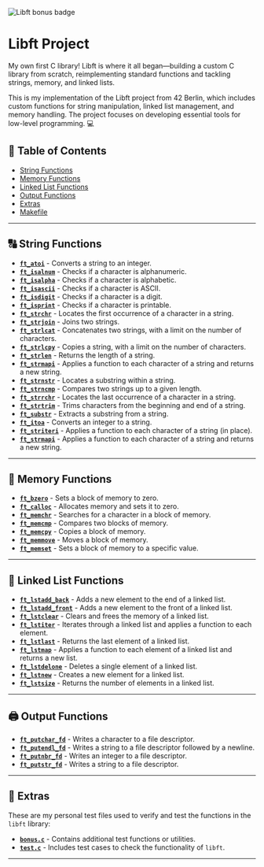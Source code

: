 ![Libft bonus badge](https://github.com/ayogun/42-project-badges/blob/main/badges/libftm.png?raw=true)

# **Libft Project** 

My own first C library! Libft is where it all began—building a custom C library from scratch, reimplementing standard functions and tackling strings, memory, and linked lists.

This is my implementation of the Libft project from 42 Berlin, which includes custom functions for string manipulation, linked list management, and memory handling. The project focuses on developing essential tools for low-level programming. 💻


## 🧭 Table of Contents

- [String Functions](#string-functions)
- [Memory Functions](#memory-functions)
- [Linked List Functions](#linked-list-functions)
- [Output Functions](#output-functions)
- [Extras](#extras)
- [Makefile](#makefile)

---

## 🔠 String Functions

- [**`ft_atoi`**](ft_atoi.c) - Converts a string to an integer.
- [**`ft_isalnum`**](ft_isalnum.c) - Checks if a character is alphanumeric.
- [**`ft_isalpha`**](ft_isalpha.c) - Checks if a character is alphabetic.
- [**`ft_isascii`**](ft_isascii.c) - Checks if a character is ASCII.
- [**`ft_isdigit`**](ft_isdigit.c) - Checks if a character is a digit.
- [**`ft_isprint`**](ft_isprint.c) - Checks if a character is printable.
- [**`ft_strchr`**](ft_strchr.c) - Locates the first occurrence of a character in a string.
- [**`ft_strjoin`**](ft_strjoin.c) - Joins two strings.
- [**`ft_strlcat`**](ft_strlcat.c) - Concatenates two strings, with a limit on the number of characters.
- [**`ft_strlcpy`**](ft_strlcpy.c) - Copies a string, with a limit on the number of characters.
- [**`ft_strlen`**](ft_strlen.c) - Returns the length of a string.
- [**`ft_strmapi`**](ft_strmapi.c) - Applies a function to each character of a string and returns a new string.
- [**`ft_strnstr`**](ft_strnstr.c) - Locates a substring within a string.
- [**`ft_strncmp`**](ft_strncmp.c) - Compares two strings up to a given length.
- [**`ft_strrchr`**](ft_strrchr.c) - Locates the last occurrence of a character in a string.
- [**`ft_strtrim`**](ft_strtrim.c) - Trims characters from the beginning and end of a string.
- [**`ft_substr`**](ft_substr.c) - Extracts a substring from a string.
- [**`ft_itoa`**](ft_itoa.c) - Converts an integer to a string.
- [**`ft_striteri`**](ft_striteri.c) - Applies a function to each character of a string (in place).
- [**`ft_strmapi`**](ft_strmapi.c) - Applies a function to each character of a string and returns a new string.

---

## 💾 Memory Functions

- [**`ft_bzero`**](ft_bzero.c) - Sets a block of memory to zero.
- [**`ft_calloc`**](ft_calloc.c) - Allocates memory and sets it to zero.
- [**`ft_memchr`**](ft_memchr.c) - Searches for a character in a block of memory.
- [**`ft_memcmp`**](ft_memcmp.c) - Compares two blocks of memory.
- [**`ft_memcpy`**](ft_memcpy.c) - Copies a block of memory.
- [**`ft_memmove`**](ft_memmove.c) - Moves a block of memory.
- [**`ft_memset`**](ft_memset.c) - Sets a block of memory to a specific value.

---

## 🔗 Linked List Functions

- [**`ft_lstadd_back`**](ft_lstadd_back.c) - Adds a new element to the end of a linked list.
- [**`ft_lstadd_front`**](ft_lstadd_front.c) - Adds a new element to the front of a linked list.
- [**`ft_lstclear`**](ft_lstclear.c) - Clears and frees the memory of a linked list.
- [**`ft_lstiter`**](ft_lstiter.c) - Iterates through a linked list and applies a function to each element.
- [**`ft_lstlast`**](ft_lstlast.c) - Returns the last element of a linked list.
- [**`ft_lstmap`**](ft_lstmap.c) - Applies a function to each element of a linked list and returns a new list.
- [**`ft_lstdelone`**](ft_lstdelone.c) - Deletes a single element of a linked list.
- [**`ft_lstnew`**](ft_lstnew.c) - Creates a new element for a linked list.
- [**`ft_lstsize`**](ft_lstsize.c) - Returns the number of elements in a linked list.

---

## 🖨️ Output Functions

- [**`ft_putchar_fd`**](ft_putchar_fd.c) - Writes a character to a file descriptor.
- [**`ft_putendl_fd`**](ft_putendl_fd.c) - Writes a string to a file descriptor followed by a newline.
- [**`ft_putnbr_fd`**](ft_putnbr_fd.c) - Writes an integer to a file descriptor.
- [**`ft_putstr_fd`**](ft_putstr_fd.c) - Writes a string to a file descriptor.

---

## 🔧 Extras

These are my personal test files used to verify and test the functions in the `libft` library:

- [**`bonus.c`**](bonus.c) - Contains additional test functions or utilities.
- [**`test.c`**](test.c) - Includes test cases to check the functionality of `libft`.

---

